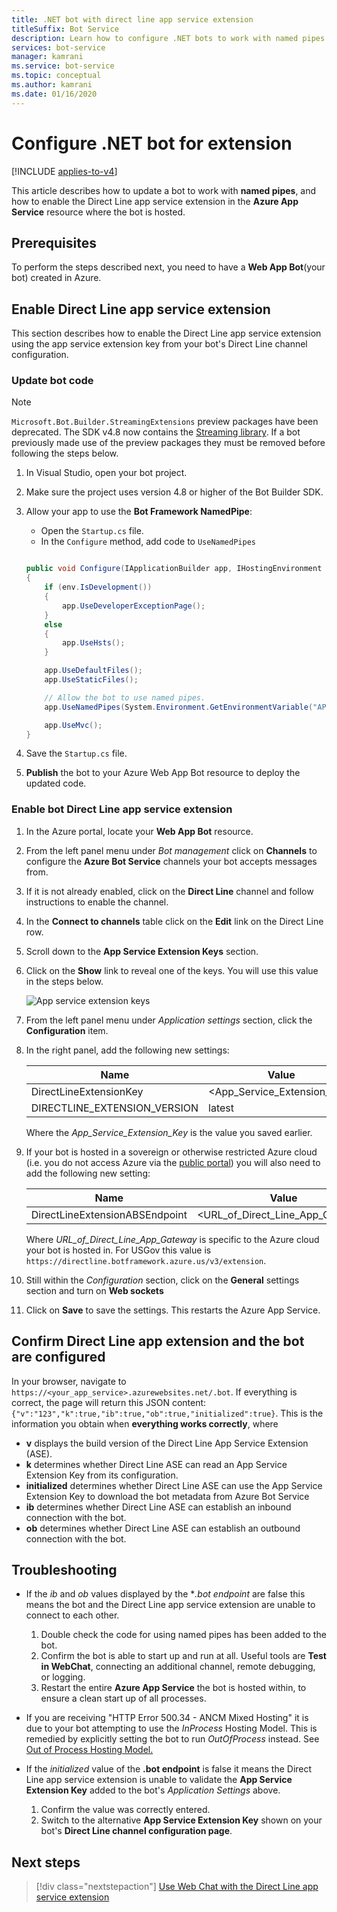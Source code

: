 ```yaml
---
title: .NET bot with direct line app service extension
titleSuffix: Bot Service
description: Learn how to configure .NET bots to work with named pipes. See how to enable direct line app service extensions and how to configure bots to use the extensions.
services: bot-service
manager: kamrani
ms.service: bot-service
ms.topic: conceptual
ms.author: kamrani
ms.date: 01/16/2020
---
```


# Configure .NET bot for extension

[!INCLUDE [applies-to-v4](includes/applies-to-v4-current.md)]

This article describes how to update a bot to work with **named pipes**, and how to enable the Direct Line app service extension in the **Azure App Service** resource where the bot is hosted.

## Prerequisites

To perform the steps described next, you need to have a **Web App Bot**(your bot) created in Azure.

## Enable Direct Line app service extension

This section describes how to enable the Direct Line app service extension using the app service extension key from your bot's Direct Line channel configuration.

### Update bot code

> [!NOTE]
> `Microsoft.Bot.Builder.StreamingExtensions` preview packages have been deprecated. The SDK v4.8 now contains the [Streaming library](https://github.com/microsoft/botbuilder-dotnet/tree/master/libraries/Microsoft.Bot.Builder/Streaming). If a bot previously made use of the preview packages they must be removed before following the steps below.

1. In Visual Studio, open your bot project.
1. Make sure the project uses version 4.8 or higher of the Bot Builder SDK.
1. Allow your app to use the **Bot Framework NamedPipe**:
    - Open the `Startup.cs` file.
    - In the ``Configure`` method, add code to ``UseNamedPipes``

    ```csharp

    public void Configure(IApplicationBuilder app, IHostingEnvironment env)
    {
        if (env.IsDevelopment())
        {
            app.UseDeveloperExceptionPage();
        }
        else
        {
            app.UseHsts();
        }

        app.UseDefaultFiles();
        app.UseStaticFiles();

        // Allow the bot to use named pipes.
        app.UseNamedPipes(System.Environment.GetEnvironmentVariable("APPSETTING_WEBSITE_SITE_NAME") + ".directline");

        app.UseMvc();
    }
    ```

1. Save the `Startup.cs` file.

1. **Publish** the bot to your Azure Web App Bot resource to deploy the updated code.

### Enable bot Direct Line app service extension

1. In the Azure portal, locate your **Web App Bot** resource.
1. From the left panel menu under *Bot management* click on **Channels** to configure the **Azure Bot Service** channels your bot accepts messages from.
1. If it is not already enabled, click on the **Direct Line** channel and follow instructions to enable the channel.
1. In the **Connect to channels** table click on the **Edit** link on the Direct Line row.
1. Scroll down to the **App Service Extension Keys** section.
1. Click on the **Show** link to reveal one of the keys. You will use this value in the steps below.

    ![App service extension keys](./media/channels/direct-line-extension-extension-keys.png)

1. From the left panel menu under *Application settings* section, click the **Configuration** item.
1. In the right panel, add the following new settings:

    |Name|Value|
    |---|---|
    |DirectLineExtensionKey|<App_Service_Extension_Key>|
    |DIRECTLINE_EXTENSION_VERSION|latest|

    Where the *App_Service_Extension_Key* is the value you saved earlier.

1. If your bot is hosted in a sovereign or otherwise restricted Azure cloud (i.e. you do not access Azure via the [public portal](https://portal.azure.com)) you will also need to add the following new setting:

    |Name|Value|
    |---|---|
    |DirectLineExtensionABSEndpoint|<URL_of_Direct_Line_App_Gateway>|

    Where *URL_of_Direct_Line_App_Gateway* is specific to the Azure cloud your bot is hosted in. For USGov this value is `https://directline.botframework.azure.us/v3/extension`.

1. Still within the *Configuration* section, click on the **General** settings section and turn on **Web sockets**
1. Click on **Save** to save the settings. This restarts the Azure App Service.

## Confirm Direct Line app extension and the bot are configured

In your browser, navigate to `https://<your_app_service>.azurewebsites.net/.bot`.
If everything is correct, the page will return this JSON content: `{"v":"123","k":true,"ib":true,"ob":true,"initialized":true}`. This is the information you obtain when **everything works correctly**, where

- **v** displays the build version of the Direct Line App Service Extension (ASE).
- **k** determines whether Direct Line ASE can read an App Service Extension Key from its configuration.
- **initialized** determines whether Direct Line ASE can use the App Service Extension Key to download the bot metadata from Azure Bot Service
- **ib** determines whether Direct Line ASE can establish an inbound connection with the bot.
- **ob** determines whether Direct Line ASE can establish an outbound connection with the bot.

## Troubleshooting

- If the *ib* and *ob* values displayed by the **.bot endpoint* are false this means the bot and the Direct Line app service extension are unable to connect to each other.
    1. Double check the code for using named pipes has been added to the bot.
    1. Confirm the bot is able to start up and run at all. Useful tools are **Test in WebChat**, connecting an additional channel, remote debugging, or logging.
    1. Restart the entire **Azure App Service** the bot is hosted within, to ensure a clean start up of all processes.

- If you are receiving "HTTP Error 500.34 - ANCM Mixed Hosting" it is due to your bot attempting to use the *InProcess* Hosting Model. This is remedied by explicitly setting the bot to run *OutOfProcess* instead. See [Out of Process Hosting Model.](https://docs.microsoft.com/aspnet/core/host-and-deploy/aspnet-core-module?view=aspnetcore-3.1&preserve-view=true#out-of-process-hosting-model)

- If the *initialized* value of the **.bot endpoint** is false it means the Direct Line app service extension is unable to validate the **App Service Extension Key** added to the bot's *Application Settings* above.
    1. Confirm the value was correctly entered.
    1. Switch to the alternative **App Service Extension Key** shown on your bot's **Direct Line channel configuration page**.

## Next steps

> [!div class="nextstepaction"]
> [Use Web Chat with the Direct Line app service extension](./bot-service-channel-directline-extension-webchat-client.md)
